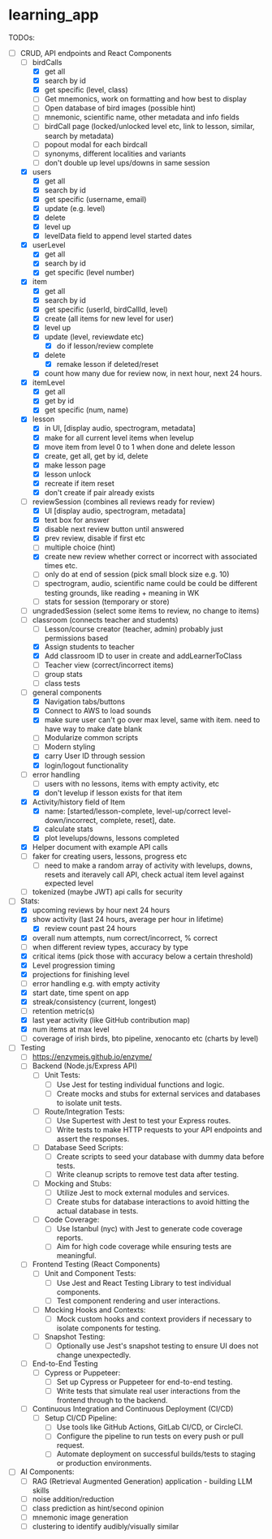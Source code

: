 # learning_app

TODOs:
- [ ] CRUD, API endpoints and React Components
    - [ ] birdCalls 
        - [x] get all
        - [x] search by id
        - [x] get specific (level, class)
        - [ ] Get mnemonics, work on formatting and how best to display
        - [ ] Open database of bird images (possible hint)
        - [ ] mnemonic, scientific name, other metadata and info fields
        - [ ] birdCall page (locked/unlocked level etc, link to lesson, similar, search by metadata)
        - [ ] popout modal for each birdcall
        - [ ] synonyms, different localities and variants
        - [ ] don't double up level ups/downs in same session
    - [x] users 
        - [x] get all
        - [x] search by id
        - [x] get specific (username, email)
        - [x] update (e.g. level)
        - [x] delete 
        - [x] level up
        - [x] levelData field to append level started dates
    - [x] userLevel 
        - [x] get all
        - [x] search by id
        - [x] get specific (level number)
    - [x] item
        - [x] get all
        - [x] search by id
        - [x] get specific (userId, birdCallId, level)
        - [x] create (all items for new level for user)
        - [x] level up
        - [x] update (level, reviewdate etc) 
            - [x] do if lesson/review complete
        - [x] delete
            - [x] remake lesson if deleted/reset
        - [x] count how many due for review now, in next hour, next 24 hours.
    - [x] itemLevel
        - [x] get all
        - [x] get by id
        - [x] get specific (num, name)
    - [x] lesson 
        - [x] in UI, [display audio, spectrogram, metadata]
        - [x] make for all current level items when levelup
        - [x] move item from level 0 to 1 when done and delete lesson
        - [x] create, get all, get by id, delete
        - [x] make lesson page
        - [x] lesson unlock
        - [x] recreate if item reset
        - [x] don't create if pair already exists
    - [ ] reviewSession (combines all reviews ready for review)
        - [x] UI [display audio, spectrogram, metadata]
        - [x] text box for answer
        - [x] disable next review button until answered
        - [x] prev review, disable if first etc
        - [ ] multiple choice (hint)
        - [x] create new review whether correct or incorrect with associated times etc.
        - [ ] only do at end of session (pick small block size e.g. 10)
        - [ ] spectrogram, audio, scientific name could be could be different testing grounds, like reading + meaning in WK
        - [ ] stats for session (temporary or store)
    - [ ] ungradedSession (select some items to review, no change to items)
    - [ ] classroom (connects teacher and students)
        - [ ] Lesson/course creator (teacher, admin) probably just permissions based
        - [x] Assign students to teacher
        - [x] Add classroom ID to user in create and addLearnerToClass
        - [ ] Teacher view (correct/incorrect items)
        - [ ] group stats
        - [ ] class tests
    - [ ] general components
        - [x] Navigation tabs/buttons
        - [x] Connect to AWS to load sounds
        - [x] make sure user can't go over max level, same with item. need to have way to make date blank
        - [ ] Modularize common scripts
        - [ ] Modern styling
        - [x] carry User ID through session
        - [x] login/logout functionality
    - [ ] error handling
        - [ ] users with no lessons, items with empty activity, etc
        - [x] don't levelup if lesson exists for that item
    - [x] Activity/history field of Item
        - [x] name: [started/lesson-complete, level-up/correct level-down/incorrect, complete, reset], date.
        - [x] calculate stats
        - [x] plot levelups/downs, lessons completed
    - [x] Helper document with example API calls
    - [ ] faker for creating users, lessons, progress etc
        - [ ] need to make a random array of activity with levelups, downs, resets and iteravely call API, check actual item level against expected level
    - [ ] tokenized (maybe JWT) api calls for security

- [ ] Stats:
    - [x] upcoming reviews by hour next 24 hours
    - [x] show activity (last 24 hours, average per hour in lifetime)
        - [x] review count past 24 hours
    - [x] overall num attempts, num correct/incorrect, % correct
    - [ ] when different review types, accuracy by type
    - [x] critical items (pick those with accuracy below a certain threshold)
    - [x] Level progression timing
    - [x] projections for finishing level
    - [ ] error handling e.g. with empty activity
    - [x] start date, time spent on app
    - [x] streak/consistency (current, longest)
    - [ ] retention metric(s)
    - [x] last year activity (like GitHub contribution map)
    - [x] num items at max level
    - [ ] coverage of irish birds, bto pipeline, xenocanto etc (charts by level)

- [ ] Testing
    - [ ] https://enzymejs.github.io/enzyme/
    - [ ] Backend (Node.js/Express API)
        - [ ] Unit Tests:
            - [ ] Use Jest for testing individual functions and logic.
            - [ ] Create mocks and stubs for external services and databases to isolate unit tests.
        - [ ] Route/Integration Tests:
            - [ ] Use Supertest with Jest to test your Express routes.
            - [ ] Write tests to make HTTP requests to your API endpoints and assert the responses.
        - [ ] Database Seed Scripts:
            - [ ] Create scripts to seed your database with dummy data before tests.
            - [ ] Write cleanup scripts to remove test data after testing.
        - [ ] Mocking and Stubs:
            - [ ] Utilize Jest to mock external modules and services.
            - [ ] Create stubs for database interactions to avoid hitting the actual database in tests.
        - [ ] Code Coverage:
            - [ ] Use Istanbul (nyc) with Jest to generate code coverage reports.
            - [ ] Aim for high code coverage while ensuring tests are meaningful.
    - [ ] Frontend Testing (React Components)
        - [ ] Unit and Component Tests:
            - [ ] Use Jest and React Testing Library to test individual components.
            - [ ] Test component rendering and user interactions.
        - [ ] Mocking Hooks and Contexts:
            - [ ] Mock custom hooks and context providers if necessary to isolate components for testing.
        - [ ] Snapshot Testing:
            - [ ] Optionally use Jest's snapshot testing to ensure UI does not change unexpectedly.
    - [ ] End-to-End Testing
        - [ ] Cypress or Puppeteer:
            - [ ] Set up Cypress or Puppeteer for end-to-end testing.
            - [ ] Write tests that simulate real user interactions from the frontend through to the backend.
    - [ ] Continuous Integration and Continuous Deployment (CI/CD)
        - [ ] Setup CI/CD Pipeline:
            - [ ] Use tools like GitHub Actions, GitLab CI/CD, or CircleCI.
            - [ ] Configure the pipeline to run tests on every push or pull request.
            - [ ] Automate deployment on successful builds/tests to staging or production environments.

- [ ] AI Components:
    - [ ] RAG (Retrieval Augmented Generation) application - building LLM skills
    - [ ] noise addition/reduction
    - [ ] class prediction as hint/second opinion
    - [ ] mnemonic image generation
    - [ ] clustering to identify audibly/visually similar
